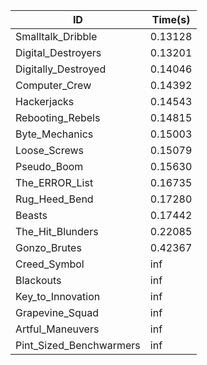 |ID|Time(s)|
|-|-|
|Smalltalk_Dribble|0.13128|
|Digital_Destroyers|0.13201|
|Digitally_Destroyed|0.14046|
|Computer_Crew|0.14392|
|Hackerjacks|0.14543|
|Rebooting_Rebels|0.14815|
|Byte_Mechanics|0.15003|
|Loose_Screws|0.15079|
|Pseudo_Boom|0.15630|
|The_ERROR_List|0.16735|
|Rug_Heed_Bend|0.17280|
|Beasts|0.17442|
|The_Hit_Blunders|0.22085|
|Gonzo_Brutes|0.42367|
|Creed_Symbol|inf|
|Blackouts|inf|
|Key_to_Innovation|inf|
|Grapevine_Squad|inf|
|Artful_Maneuvers|inf|
|Pint_Sized_Benchwarmers|inf|
